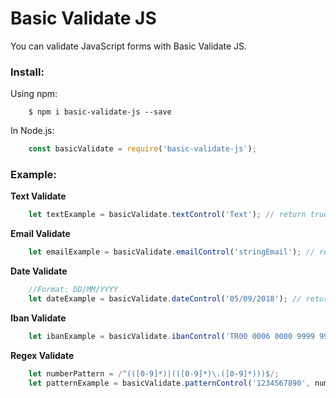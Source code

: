# Basic Validate JS
You can validate JavaScript forms with Basic Validate JS.

### Install:

Using npm:

```shell
    $ npm i basic-validate-js --save
```

In Node.js:
```javascript   
    const basicValidate = require('basic-validate-js'); 
```

### Example:

**Text Validate**

```javascript
    let textExample = basicValidate.textControl('Text'); // return true or false
```

**Email Validate**

```javascript
    let emailExample = basicValidate.emailControl('stringEmail'); // return true or false 
```

**Date Validate**

```javascript
    //Format: DD/MM/YYYY
    let dateExample = basicValidate.dateControl('05/09/2018'); // return true or false     
```

**Iban Validate**

```javascript
    let ibanExample = basicValidate.ibanControl('TR00 0006 0000 9999 9999 99'); // return true or false  
```

**Regex Validate**

```javascript
    let numberPattern = /^(([0-9]*)|(([0-9]*)\.([0-9]*)))$/;
    let patternExample = basicValidate.patternControl('1234567890', numberPattern); // return true or false  
```